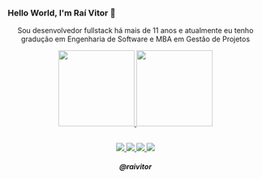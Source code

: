 ### Hello World, I'm Raí Vitor 👋

<p align="center"> 
  Sou desenvolvedor fullstack há mais de 11 anos e atualmente eu tenho gradução em Engenharia de Software e MBA em Gestão de Projetos
</p>

<p align="center">
  <a href="https://github.com/raivitor" target="_blank">
    <img
      height="150em"
      src="https://github-readme-stats.vercel.app/api?username=raivitor&show_icons=true,&count_private=true&include_all_commits=true"
    />
  </a>
  <a href="https://github.com/raivitor" target="_blank">
    <img
      height="150em"
      src="https://github-readme-stats.vercel.app/api/top-langs/?username=raivitor&layout=compact&exclude_repo=study-machine-learning,learning-analytics,bike-marina,Deep-Learning,Disc-Big-Data,Data-Analysis"
    />
  </a>
</p>

##

<p align="center">
    <a href="https://www.linkedin.com/in/raivitor" alt="Linkedin" target="_blank">
        <img src="https://img.shields.io/badge/-Linkedin-0e76a8?style=for-the-badge&logo=Linkedin&logoColor=white" />
    </a>
    <a href="https://medium.com/@raivitor" alt="Medium" target="_blank">
        <img src="https://img.shields.io/badge/Medium-12100E?style=for-the-badge&logo=medium&logoColor=white" />
    </a>
    <a href="https://www.instagram.com/raivitor" alt="Instagram" target="_blank">
        <img src="https://img.shields.io/badge/-Instagram-DF0174?style=for-the-badge&labelColor=DF0174&logo=instagram&logoColor=white" />
    </a>
    <a href="mailto:raivitor@gmail.com" alt="Gmail" target="_blank">
        <img src="https://img.shields.io/badge/-Gmail-FF0000?style=for-the-badge&labelColor=FF0000&logo=gmail&logoColor=white" />
    </a>
</p>

<h5 align="center">@raivitor</h5>
